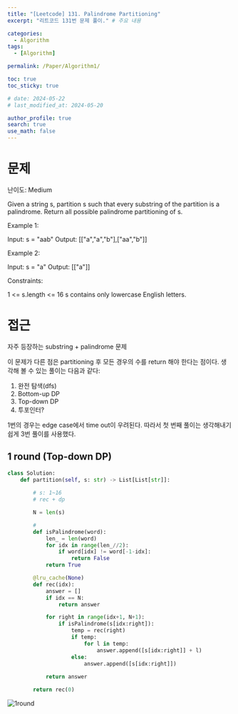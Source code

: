 ```yaml
---
title: "[Leetcode] 131. Palindrome Partitioning"
excerpt: "리트코드 131번 문제 풀이." # 주요 내용

categories:
  - Algorithm
tags:
  - [Algorithm]

permalink: /Paper/Algorithm1/

toc: true
toc_sticky: true

# date: 2024-05-22
# last_modified_at: 2024-05-20

author_profile: true
search: true
use_math: false
---
```


# 문제
난이도: Medium

Given a string s, partition s such that every substring of the partition is a palindrome. Return all possible palindrome partitioning of s.

Example 1:

Input: s = "aab"
Output: [["a","a","b"],["aa","b"]]

Example 2:

Input: s = "a"
Output: [["a"]]

Constraints:

1 <= s.length <= 16
s contains only lowercase English letters.

# 접근

자주 등장하는 substring + palindrome 문제

이 문제가 다른 점은 partitioning 후 모든 경우의 수를 return 해야 한다는 점이다.
생각해 볼 수 있는 풀이는 다음과 같다:

1. 완전 탐색(dfs)
2. Bottom-up DP
3. Top-down DP
4. 투포인터?

1번의 경우는 edge case에서 time out이 우려된다. 따라서 첫 번째 풀이는 생각해내기 쉽게 3번 풀이를 사용했다.

## 1 round (Top-down DP)

``` Python
class Solution:
    def partition(self, s: str) -> List[List[str]]:
        
        # s: 1~16
        # rec + dp

        N = len(s)

        # 
        def isPalindrome(word):
            len_ = len(word)
            for idx in range(len_//2):
                if word[idx] != word[-1-idx]:
                    return False
            return True

        @lru_cache(None)
        def rec(idx):
            answer = []
            if idx == N:
                return answer

            for right in range(idx+1, N+1):
                if isPalindrome(s[idx:right]):
                    temp = rec(right)
                    if temp:
                        for l in temp:
                            answer.append([s[idx:right]] + l)
                    else:
                        answer.append([s[idx:right]])
            
            return answer

        return rec(0)
```
![1round]({{site.url}}/assets/images/posts_img/2024-05-22-1/1round.png)